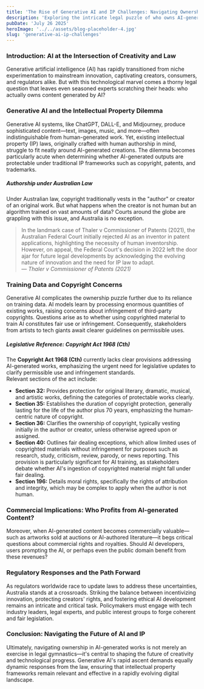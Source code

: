 ```yaml
---
title: 'The Rise of Generative AI and IP Challenges: Navigating Ownership in AI-Generated Works'
description: 'Exploring the intricate legal puzzle of who owns AI-generated creativity, this article delves into the evolving intersection between groundbreaking generative AI technology and traditional intellectual property laws'
pubDate: 'July 26 2025'
heroImage: '../../assets/blog-placeholder-4.jpg'
slug: 'generative-ai-ip-challenges'
---
```


### Introduction: AI at the Intersection of Creativity and Law

Generative artificial intelligence (AI) has rapidly transitioned from niche experimentation to mainstream innovation, captivating creators, consumers, and regulators alike. But with this technological marvel comes a thorny legal question that leaves even seasoned experts scratching their heads: who actually owns content generated by AI?

### Generative AI and the Intellectual Property Dilemma

Generative AI systems, like ChatGPT, DALL-E, and Midjourney, produce sophisticated content—text, images, music, and more—often indistinguishable from human-generated work. Yet, existing intellectual property (IP) laws, originally crafted with human authorship in mind, struggle to fit neatly around AI-generated creations. The dilemma becomes particularly acute when determining whether AI-generated outputs are protectable under traditional IP frameworks such as copyright, patents, and trademarks.

##### Authorship under Australian Law

Under Australian law, copyright traditionally vests in the "author" or creator of an original work. But what happens when the creator is not human but an algorithm trained on vast amounts of data? Courts around the globe are grappling with this issue, and Australia is no exception.

> In the landmark case of Thaler v Commissioner of Patents (2021), the Australian Federal Court initially rejected AI as an inventor in patent applications, highlighting the necessity of human inventorship. However, on appeal, the Federal Court's decision in 2022 left the door ajar for future legal developments by acknowledging the evolving nature of innovation and the need for IP law to adapt.<br>
> — <cite>Thaler v Commissioner of Patents (2021)</cite>

### Training Data and Copyright Concerns

Generative AI complicates the ownership puzzle further due to its reliance on training data. AI models learn by processing enormous quantities of existing works, raising concerns about infringement of third-party copyrights. Questions arise as to whether using copyrighted material to train AI constitutes fair use or infringement. Consequently, stakeholders from artists to tech giants await clearer guidelines on permissible uses.

##### Legislative Reference: Copyright Act 1968 (Cth)

The **Copyright Act 1968 (Cth)** currently lacks clear provisions addressing AI-generated works, emphasizing the urgent need for legislative updates to clarify permissible use and infringement standards.<br> Relevant sections of the act include:  
- **Section 32:** Provides protection for original literary, dramatic, musical, and artistic works, defining the categories of protectable works clearly.
- **Section 35:** Establishes the duration of copyright protection, generally lasting for the life of the author plus 70 years, emphasizing the human-centric nature of copyright.
- **Section 36:** Clarifies the ownership of copyright, typically vesting initially in the author or creator, unless otherwise agreed upon or assigned.
- **Section 40:** Outlines fair dealing exceptions, which allow limited uses of copyrighted materials without infringement for purposes such as research, study, criticism, review, parody, or news reporting. This provision is particularly significant for AI training, as stakeholders debate whether AI's ingestion of copyrighted material might fall under fair dealing.
- **Section 196:** Details moral rights, specifically the rights of attribution and integrity, which may be complex to apply when the author is not human.


### Commercial Implications: Who Profits from AI-generated Content?

Moreover, when AI-generated content becomes commercially valuable—such as artworks sold at auctions or AI-authored literature—it begs critical questions about commercial rights and royalties. Should AI developers, users prompting the AI, or perhaps even the public domain benefit from these revenues?

### Regulatory Responses and the Path Forward

As regulators worldwide race to update laws to address these uncertainties, Australia stands at a crossroads. Striking the balance between incentivizing innovation, protecting creators' rights, and fostering ethical AI development remains an intricate and critical task. Policymakers must engage with tech industry leaders, legal experts, and public interest groups to forge coherent and fair legislation.

### Conclusion: Navigating the Future of AI and IP

Ultimately, navigating ownership in AI-generated works is not merely an exercise in legal gymnastics—it's central to shaping the future of creativity and technological progress. Generative AI's rapid ascent demands equally dynamic responses from the law, ensuring that intellectual property frameworks remain relevant and effective in a rapidly evolving digital landscape. 